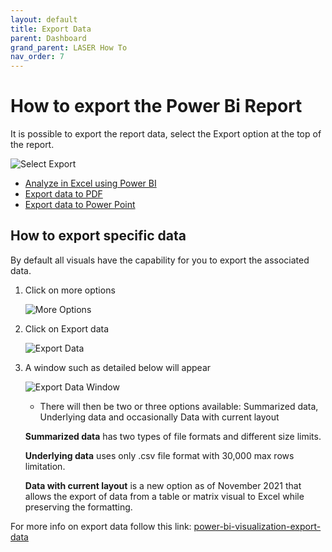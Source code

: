 ```yaml
---
layout: default
title: Export Data
parent: Dashboard
grand_parent: LASER How To
nav_order: 7
---
```


# How to export the Power Bi Report 

It is possible to export the report data, select the Export option at the top of the report.

![Select Export](../../../images/dashboard/dashboard_export_select_export.png)
  
- [Analyze in Excel using Power BI](https://docs.microsoft.com/en-us/power-bi/collaborate-share/service-analyze-in-excel)
- [Export data to PDF](https://docs.microsoft.com/en-us/power-bi/consumer/end-user-pdf)
- [Export data to Power Point](https://docs.microsoft.com/en-us/power-bi/consumer/end-user-powerpoint)

## How to export specific data

By default all visuals have the capability for you to export the associated data. 

1. Click on more options

	![More Options](../../../images/dashboard/dashboard_export_more_options.png)

2. Click on Export data

	![Export Data](../../../images/dashboard/dashboard_export_export_data.png)

3. A window such as detailed below will appear

	![Export Data Window](../../../images/dashboard/dashboard_export_window.png)

	- There will then be two or three options available: Summarized data, Underlying data and occasionally Data with current layout

	**Summarized data** has two types of file formats and different size limits.

	**Underlying data** uses only .csv file format with 30,000 max rows limitation.

	**Data with current layout** is a new option as of November 2021 that allows the export of data from a table or matrix visual to Excel while preserving the formatting.

For more info on export data follow this link: [power-bi-visualization-export-data](https://docs.microsoft.com/en-us/power-bi/visuals/power-bi-visualization-export-data)
